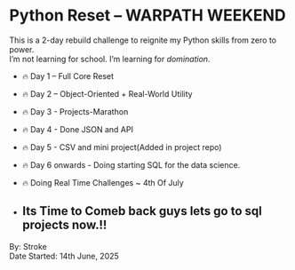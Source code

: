 # Python Reset – WARPATH WEEKEND

This is a 2-day rebuild challenge to reignite my Python skills from zero to power.  
I’m not learning for school. I’m learning for *domination*.

- 🔥 Day 1 – Full Core Reset
- 🔥 Day 2 – Object-Oriented + Real-World Utility
- 🔥 Day 3 - Projects-Marathon
- 🔥 Day 4 - Done JSON and API
- 🔥 Day 5 - CSV and mini project(Added in project repo)
- 🔥 Day 6 onwards - Doing starting SQL for the data science.
- 🔥 Doing Real Time Challenges ~ 4th Of July

- <h2>Its Time to Comeb back guys lets go to sql projects now.!!</h2>
By: Stroke   
Date Started: 14th June, 2025

